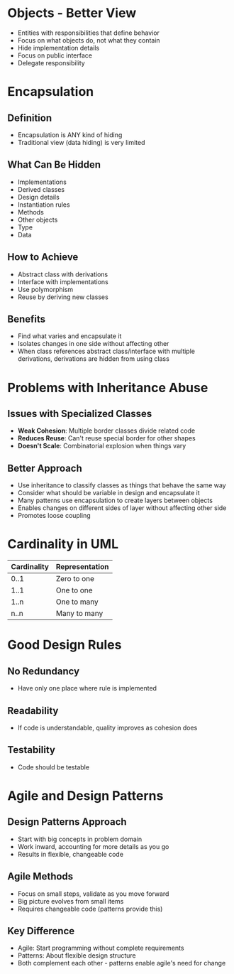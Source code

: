 # Objects - Better View
- Entities with responsibilities that define behavior
- Focus on what objects do, not what they contain
- Hide implementation details
- Focus on public interface
- Delegate responsibility

# Encapsulation

## Definition
- Encapsulation is ANY kind of hiding
- Traditional view (data hiding) is very limited

## What Can Be Hidden
- Implementations
- Derived classes
- Design details
- Instantiation rules
- Methods
- Other objects
- Type
- Data

## How to Achieve
- Abstract class with derivations
- Interface with implementations
- Use polymorphism
- Reuse by deriving new classes

## Benefits
- Find what varies and encapsulate it
- Isolates changes in one side without affecting other
- When class references abstract class/interface with multiple derivations, derivations are hidden from using class

# Problems with Inheritance Abuse

## Issues with Specialized Classes
- **Weak Cohesion**: Multiple border classes divide related code
- **Reduces Reuse**: Can't reuse special border for other shapes
- **Doesn't Scale**: Combinatorial explosion when things vary

## Better Approach
- Use inheritance to classify classes as things that behave the same way
- Consider what should be variable in design and encapsulate it
- Many patterns use encapsulation to create layers between objects
- Enables changes on different sides of layer without affecting other side
- Promotes loose coupling

# Cardinality in UML

| Cardinality | Representation |
|:------------|:---------------|
| 0..1 | Zero to one |
| 1..1 | One to one |
| 1..n | One to many |
| n..n | Many to many |

# Good Design Rules

## No Redundancy
- Have only one place where rule is implemented

## Readability
- If code is understandable, quality improves as cohesion does

## Testability
- Code should be testable

# Agile and Design Patterns

## Design Patterns Approach
- Start with big concepts in problem domain
- Work inward, accounting for more details as you go
- Results in flexible, changeable code

## Agile Methods
- Focus on small steps, validate as you move forward
- Big picture evolves from small items
- Requires changeable code (patterns provide this)

## Key Difference
- Agile: Start programming without complete requirements
- Patterns: About flexible design structure
- Both complement each other - patterns enable agile's need for change